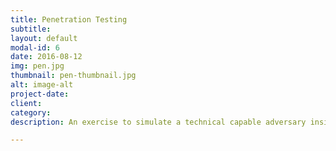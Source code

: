 ```yaml
---
title: Penetration Testing
subtitle:
layout: default
modal-id: 6
date: 2016-08-12
img: pen.jpg
thumbnail: pen-thumbnail.jpg
alt: image-alt
project-date:
client:
category:
description: An exercise to simulate a technical capable adversary inside of a well defined scope.

---
```

